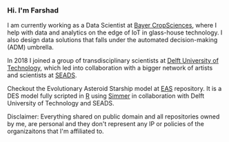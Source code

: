 ### Hi. I'm Farshad

I am currently working as a Data Scientist at [Bayer CropSciences](https://www.cropscience.bayer.com/),
where I help with data and analytics on the edge of IoT in glass-house technology.  I also design data solutions that falls under the automated decision-making (ADM) umbrella.

In 2018 I joined a group of transdisciplinary scientists at [Delft University of Technology](https://www.tudelft.nl/en/),
which led into collaboration with a bigger network of artists and scientists at [SEADS](https://seads.network/).

Checkout the Evolutionary Asteroid Starship model at [EAS](https://github.com/farst/EAS) repository. It is a DES model fully scripted in [R](https://www.r-project.org) using [Simmer](https://r-simmer.org) in collaboration with Delft University of Technology and SEADS.  

Disclaimer: Everything shared on public domain and all repositories owned by me, are personal and they don't represent any IP or policies of the organizaitons that I'm affiliated to.
